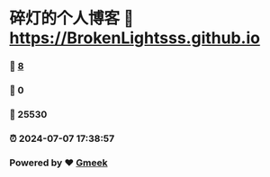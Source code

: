 # 碎灯的个人博客 :link: https://BrokenLightsss.github.io 
### :page_facing_up: [8](https://BrokenLightsss.github.io/tag.html) 
### :speech_balloon: 0 
### :hibiscus: 25530 
### :alarm_clock: 2024-07-07 17:38:57 
### Powered by :heart: [Gmeek](https://github.com/Meekdai/Gmeek)

